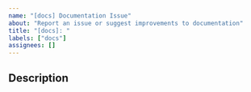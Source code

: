 ```yaml
---
name: "[docs] Documentation Issue"
about: "Report an issue or suggest improvements to documentation"
title: "[docs]: "
labels: ["docs"]
assignees: []
---
```


## Description
<!-- Describe the documentation issue in detail -->
